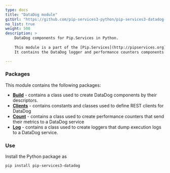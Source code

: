 ```yaml
---
type: docs
title: "DataDog module"
gitUrl: "https://github.com/pip-services3-python/pip-services3-datadog-python"
no_list: true
weight: 500
description: > 
    DataDog components for Pip.Services in Python. 
   
    This module is a part of the [Pip.Services](http://pipservices.org) polyglot microservices toolkit.
    It contains the DataDog logger and performance counters components.

---
```



### Packages

This module contains the following packages:

- [**Build**](build) - contains a class used to create DataDog components by their descriptors.
- [**Clients**](clients) - contains constants and classes used to define REST clients for DataDog
- [**Count**](count) - contains a class used to create performance counters that send their metrics to a DataDog service
- [**Log**](log) - contains a class used to create loggers that dump execution logs to a DataDog service.


### Use

Install the Python package as
```bash
pip install pip-services3-datadog
```
